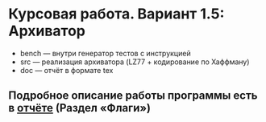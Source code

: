 # Курсовая работа. Вариант 1.5: Архиватор

* bench — внутри генератор тестов с инструкцией
* src — реализация архиватора (LZ77 + кодирование по Хаффману)
* doc — отчёт в формате tex

## Подробное описание работы программы есть в [отчёте](https://github.com/papey08/MAI_skat/blob/main/Discrete_Analysis_2/cp2/doc/report.pdf) (Раздел «Флаги»)
